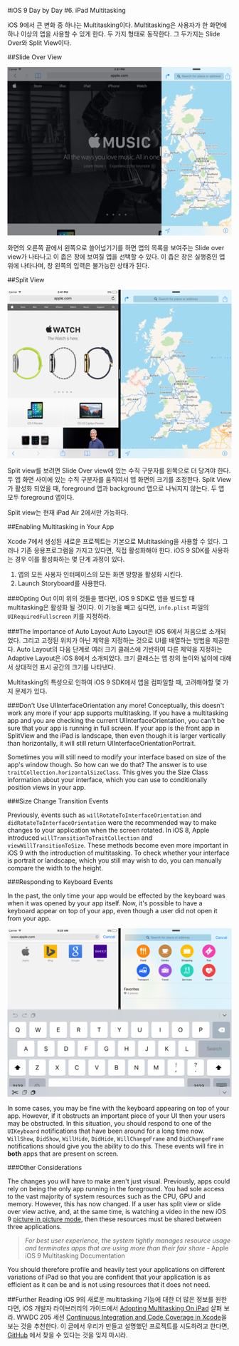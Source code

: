 #iOS 9 Day by Day
#6. iPad Multitasking

iOS 9에서 큰 변화 중 하나는 Multitasking이다. Multitasking은 사용자가 한 화면에 하나 이상의 앱을 사용할 수 있게 한다. 두 가지 형태로 동작한다. 그 두가지는 Slide Over와 Split View이다.

##Slide Over View

![The new iOS Slide Over View](images/slideOver.png)

화면의 오른쪽 끝에서 왼쪽으로 쓸어넘기기를 하면 앱의 목록을 보여주는 Slide over view가 나타나고 이 좁은 창에 보여질 앱을 선택할 수 있다. 이 좁은 창은 실행중인 앱 위에 나타나며, 창 왼쪽의 입력은 불가능한 상태가 된다.

##Split View

![The new iOS Split View](images/split.png)

Split view를 보려면 Slide Over view에 있는 수직 구분자를 왼쪽으로 더 당겨야 한다. 두 앱 화면 사이에 있는 수직 구분자를 움직여서 앱 화면의 크기를 조정한다. Split View가 활성화 되었을 때, foreground 앱과 background 앱으로 나눠지지 않는다. 두 앱 모두 foreground 앱이다.

Split view는 현재 iPad Air 2에서만 가능하다.

##Enabling Multitasking in Your App

Xcode 7에서 생성된 새로운 프로젝트는 기본으로 Multitasking을 사용할 수 있다. 그러나 기존 응용프로그램을 가지고 있다면, 직접 활성화해야 한다. iOS 9 SDK를 사용하는 경우 이를 활성화하는 몇 단계 과정이 있다.

1. 앱의 모든 사용자 인터페이스의 모든 화면 방향을 활성화 시킨다.
2. Launch Storyboard를 사용한다.

###Opting Out
이미 위의 것들을 했다면, iOS 9 SDK로 앱을 빌드할 때 multitasking은 활성화 될 것이다. 이 기능을 빼고 싶다면, `info.plist` 파일의 `UIRequiredFullscreen` 키를 지정하라.

###The Importance of Auto Layout
Auto Layout은 iOS 6에서 처음으로 소개되었다. 그리고 고정된 위치가 아닌 제약을 지정하는 것으로 UI를 배열하는 방법을 제공한다. Auto Layout의 다음 단계로 여러 크기 클래스에 기반하여 다른 제약을 지정하는 Adaptive Layout은 iOS 8에서 소개되었다. 크기 클래스는 앱 창의 높이와 넓이에 대해서 상대적인 표시 공간의 크기를 나타낸다. 

Multitasking의 특성으로 인하여 iOS 9 SDK에서 앱을 컴파일할 때, 고려해야할 몇 가지 문제가 있다. 

###Don't Use UIInterfaceOrientation any more!
Conceptually, this doesn't work any more if your app supports multitasking. If you have a multitasking app and you are checking the current UIInterfaceOrientation, you can't be sure that your app is running in full screen. If your app is the front app in SplitView and the iPad is landscape, then even though it is larger vertically than horizontally, it will still return UIInterfaceOrientationPortrait.

Sometimes you will still need to modify your interface based on size of the app's window though. So how can we do that? The answer is to use `traitCollection.horizontalSizeClass`. This gives you the Size Class information about your interface, which you can use to conditionally position views in your app.

###Size Change Transition Events

Previously, events such as `willRotateToInterfaceOrientation` and `didRotateToInterfaceOrientation` were the recommended way to make changes to your application when the screen rotated. In iOS 8, Apple introduced `willTransitionToTraitCollection` and `viewWillTransitionToSize`. These methods become even more important in iOS 9 with the introduction of multitasking. To check whether your interface is portrait or landscape, which you still may wish to do, you can manually compare the width to the height.

###Responding to Keyboard Events

In the past, the only time your app would be effected by the keyboard was when it was opened by your app itself. Now, it's possible to have a keyboard appear on top of your app, even though a user did not open it from your app.

![The keyboard covering two apps in iOS 9](images/keyboard.png)

In some cases, you may be fine with the keyboard appearing on top of your app. However, if it obstructs an important piece of your UI then your users may be obstructed. In this situation, you should respond to one of the `UIKeyboard` notifications that have been around for a long time now. `WillShow`, `DidShow`, `WillHide`, `DidHide`, `WillChangeFrame` and `DidChangeFrame` notifications should give you the ability to do this. These events will fire in **both** apps that are present on screen.

###Other Considerations

The changes you will have to make aren't just visual. Previously, apps could rely on being the only app running in the foreground. You had sole access to the vast majority of system resources such as the CPU, GPU and memory. However, this has now changed. If a user has split view or slide over view active, and, at the same time, is watching a video in the new iOS 9 [picture in picture mode](https://developer.apple.com/library/prerelease/ios/documentation/WindowsViews/Conceptual/AdoptingMultitaskingOniPad/QuickStartForPictureInPicture.html), then these resources must be shared between three applications.

> *For best user experience, the system tightly manages resource usage and terminates apps that are using more than their fair share* - Apple iOS 9 Multitasking Documentation

You should therefore profile and heavily test your applications on different variations of iPad so that you are confident that your application is as efficient as it can be and is not using resources that it does not need.

##Further Reading
iOS 9의 새로운 multitasking 기능에 대한 더 많은 정보를 원한다면, iOS 개발자 라이브러리의 가이드에서 [Adopting Multitasking On iPad](https://developer.apple.com/library/prerelease/ios/documentation/WindowsViews/Conceptual/AdoptingMultitaskingOniPad/index.html) 살펴 보라. WWDC 205 세션 [Continuous Integration and Code Coverage in Xcode](https://developer.apple.com/videos/wwdc/2015/?id=410)을 보는 것을 추천한다. 이 글에서 우리가 만들고 설명했던 프로젝트를 시도하려고 한다면, [GitHub](https://github.com/shinobicontrols/iOS9-day-by-day/tree/master/05-CodeCoverage) 에서  찾을 수 있다는 것을 잊지 마시라.
